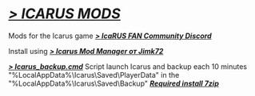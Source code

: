 # ***[> ICARUS MODS](https://discord.gg/linkarus-icarus-modding-936621749733302292)***
Mods for the Icarus game ***[> IcaRUS FAN Community Discord](https://discord.gg/62Kd7nh8VV)***

Install using ***[> Icarus Mod Manager от Jimk72](https://github.com/Jimk72/Icarus_Software)***

***[> Icarus_backup.cmd](https://github.com/Draguarius/ICARUS_MODS/raw/main/Icarus_backup.cmd)***
Script launch Icarus and backup each 10 minutes "%LocalAppData%\Icarus\Saved\PlayerData\" in the "%LocalAppData%\Icarus\Saved\Backup\"
***[Required install 7zip](https://www.7-zip.org/)***
